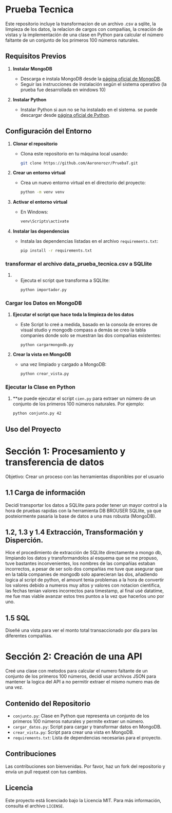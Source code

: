 # Prueba Tecnica 

Este repositorio incluye la transformacion de un archivo .csv a sqlite, la limpieza de los datos, la relacion de cargos con compañias, la creación de vistas y la implementación de una clase en Python para calcular el número faltante de un conjunto de los primeros 100 números naturales.

## Requisitos Previos

1. **Instalar MongoDB**
   - Descarga e instala MongoDB desde la [página oficial de MongoDB](https://www.mongodb.com/try/download/community).
   - Seguir las instrucciones de instalación según el sistema operativo (la prueba fue desarrollada en windows 10)

2. **Instalar Python**
   - Instalar Python  si aun no se ha instalado en el sistema. se puede descargar desde [página oficial de Python](https://www.python.org/downloads/).

## Configuración del Entorno

1. **Clonar el repositorio**
   - Clona este repositorio en tu máquina local usando:
     ```bash
     git clone https://github.com/Aaronorozr/PruebaT.git

2. **Crear un entorno virtual**
   - Crea un nuevo entorno virtual en el directorio del proyecto:
     ```bash
     python -m venv venv
     ```

3. **Activar el entorno virtual**
   - En Windows:
     ```bash
     venv\Scripts\activate
     ```


4. **Instalar las dependencias**
   - Instala las dependencias listadas en el archivo `requirements.txt`:
     ```bash
     pip install -r requirements.txt
     ```

### transformar el archivo data_prueba_tecnica.csv a SQLlite
1. - Ejecuta el script que transforma a SQLlite:
     ```bash
     python importador.py
     ```

### Cargar los Datos en MongoDB

1. **Ejecutar el script que hace toda la limpieza de los datos**
   - Este Script lo creé a medida, basado en la consola de errores de visual studio y mongodb compass a demás se creo la tabla companies donde solo se muestran las dos compañias existentes:
     ```bash
     python cargarmongodb.py
     ```

2. **Crear la vista en MongoDB**
   - una vez limpiado y cargado a  MongoDB:
     ```bash
     python crear_vista.py
     ```
### Ejecutar la Clase en Python

1. **se puede ejecutar el script `cien.py` para extraer un número de un conjunto de los primeros 100 números naturales. Por ejemplo:
     ```bash
     python conjunto.py 42
     ```

## Uso del Proyecto

# Sección 1: Procesamiento y transferencia de datos
Objetivo: Crear un proceso con las herramientas disponibles por el usuario
## 1.1 Carga de información
Decidí transportar los datos a SQLlite para poder tener un mayor control a la hora de pruebas rapidas con la herramienta DB BROUSER SQLlite, ya que posteiormente pasaria la base de datos a una mas robusta (MongoDB).
## 1.2, 1.3 y 1.4 Extracción, Transformación y Disperción.
Hice el procedimiento de extracción de SQLlite directamente a mongo db, limpiando los datos y transformandolos al esquema que se me propuso, tuve bastantes inconvenientes, los nombres de las compañias estaban incorrectos, a pesar de ser solo dos compañias me tuve que asegurar que en la tabla companies de mongodb solo aparecieran las dos, añadiendo logica al script de python, el amount tenia problemas a la hora de convertir los valores debido a numeros muy altos y valores con notacion cientifica, las fechas tenian valores incorrectos para timestamp, al final usé datatime,
me fue mas viable avanzar estos tres puntos a la vez que hacerlos uno por uno.

## 1.5 SQL
   Diseñé una vista para ver el monto total transaccionado por día para las diferentes compañías.

# Sección 2: Creación de una API
Creé una clase con metodos para calcular el numero faltante de un conjunto de los primeros 100 números, decidí usar archivos JSON para mantener la logica del API a no permitir extraer el mismo numero mas de una vez. 

## Contenido del Repositorio

- `conjunto.py`: Clase en Python que representa un conjunto de los primeros 100 números naturales y permite extraer un número.
- `cargar_datos.py`: Script para cargar y transformar datos en MongoDB.
- `crear_vista.py`: Script para crear una vista en MongoDB.
- `requirements.txt`: Lista de dependencias necesarias para el proyecto.

## Contribuciones

Las contribuciones son bienvenidas. Por favor, haz un fork del repositorio y envía un pull request con tus cambios.

## Licencia

Este proyecto está licenciado bajo la Licencia MIT. Para más información, consulta el archivo `LICENSE`.
